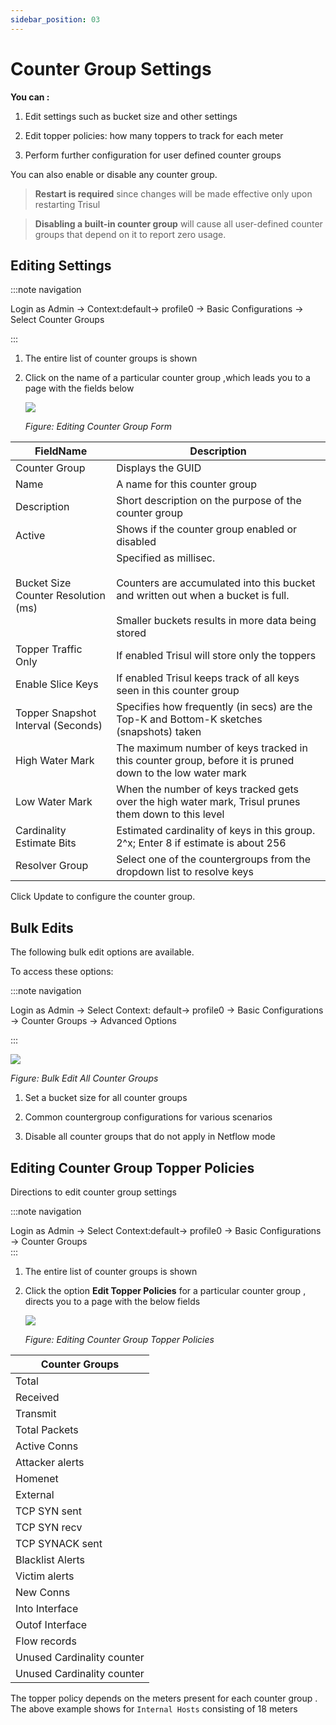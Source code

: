 ```yaml
---
sidebar_position: 03
---
```


# Counter Group Settings

**You can :**  

1. Edit settings such as bucket size and other settings  

2. Edit topper policies: how many toppers to track for each meter  

3. Perform further configuration for user defined counter groups

You can also enable or disable any counter group.

> **Restart is required** since changes will be made effective only
> upon restarting Trisul

> **Disabling a built-in counter group** will cause all
> user-defined counter groups that depend on it to report zero usage.

## Editing Settings

:::note navigation

Login as Admin -\> Context:default-> profile0 -\> Basic
Configurations -\> Select Counter Groups

:::

1. The entire list of counter groups is shown  

2. Click on the name of a particular counter group ,which leads you to a
   page with the fields below
   
   ![](images/editcountergroups.png)
   
   *Figure: Editing Counter Group Form*

| FieldName                           | Description                                                                                                                                                                 |
| ----------------------------------- | --------------------------------------------------------------------------------------------------------------------------------------------------------------------------- |
| Counter Group                       | Displays the GUID                                                                                                                                                           |
| Name                                | A name for this counter group                                                                                                                                               |
| Description                         | Short description on the purpose of the counter group                                                                                                                       |
| Active                              | Shows if the counter group enabled or disabled                                                                                                                              |
| Bucket Size Counter Resolution (ms) | Specified as millisec.<br></br> Counters are accumulated into this bucket and written out when a bucket is full.<br></br> Smaller buckets results in more data being stored |
| Topper Traffic Only                 | If enabled Trisul will store only the toppers                                                                                                                               |
| Enable Slice Keys                   | If enabled Trisul keeps track of all keys seen in this counter group                                                                                                        |
| Topper Snapshot Interval (Seconds)  | Specifies how frequently (in secs) are the Top-K and Bottom-K sketches (snapshots) taken                                                                                    |
| High Water Mark                     | The maximum number of keys tracked in this counter group, before it is pruned down to the low water mark                                                                    |
| Low Water Mark                      | When the number of keys tracked gets over the high water mark, Trisul prunes them down to this level                                                                        |
| Cardinality Estimate Bits           | Estimated cardinality of keys in this group. 2^x; Enter 8 if estimate is about 256                                                                                          |
| Resolver Group                      | Select one of the countergroups from the dropdown list to resolve keys                                                                                                      |

Click Update to configure the counter group.

## Bulk Edits

The following bulk edit options are available.

To access these options:

:::note navigation

Login as Admin -\> Select Context: default-> profile0 -\> Basic
Configurations -\> Counter Groups -\> Advanced Options

:::

![](images/advancedoptions.png)

*Figure: Bulk Edit All Counter Groups*

1. Set a bucket size for all counter groups 

2. Common countergroup configurations for various scenarios 

3. Disable all counter groups that do not apply in Netflow mode

## Editing Counter Group Topper Policies

Directions to edit counter group settings

:::note navigation

Login as Admin -\> Select Context:default-> profile0 -\> Basic
Configurations -\> Counter Groups  
:::

1. The entire list of counter groups is shown  

2. Click the option **Edit Topper Policies** for a particular counter
   group , directs you to a page with the below fields
   
   ![](images/topperpolicies.png)
   
   *Figure: Editing Counter Group Topper Policies*

| Counter Groups             |
| -------------------------- |
| Total                      |
| Received                   |
| Transmit                   |
| Total Packets              |
| Active Conns               |
| Attacker alerts            |
| Homenet                    |
| External                   |
| TCP SYN sent               |
| TCP SYN recv               |
| TCP SYNACK sent            |
| Blacklist Alerts           |
| Victim alerts              |
| New Conns                  |
| Into Interface             |
| Outof Interface            |
| Flow records               |
| Unused Cardinality counter |
| Unused Cardinality counter |

The topper policy depends on the meters present for each counter group .
The above example shows for `Internal Hosts` consisting of 18 meters
